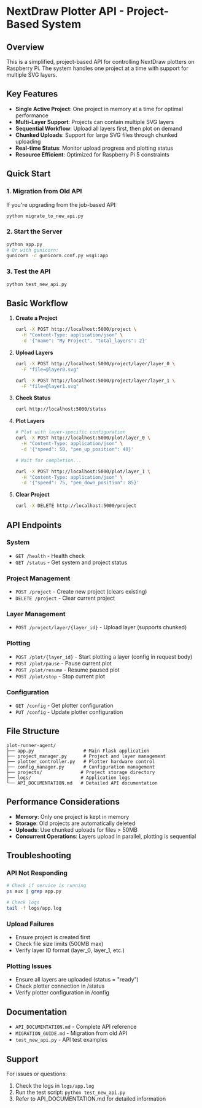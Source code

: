 # NextDraw Plotter API - Project-Based System

## Overview

This is a simplified, project-based API for controlling NextDraw plotters on Raspberry Pi. The system handles one project at a time with support for multiple SVG layers.

## Key Features

- **Single Active Project**: One project in memory at a time for optimal performance
- **Multi-Layer Support**: Projects can contain multiple SVG layers
- **Sequential Workflow**: Upload all layers first, then plot on demand
- **Chunked Uploads**: Support for large SVG files through chunked uploading
- **Real-time Status**: Monitor upload progress and plotting status
- **Resource Efficient**: Optimized for Raspberry Pi 5 constraints

## Quick Start

### 1. Migration from Old API

If you're upgrading from the job-based API:

```bash
python migrate_to_new_api.py
```

### 2. Start the Server

```bash
python app.py
# Or with gunicorn:
gunicorn -c gunicorn.conf.py wsgi:app
```

### 3. Test the API

```bash
python test_new_api.py
```

## Basic Workflow

1. **Create a Project**

    ```bash
    curl -X POST http://localhost:5000/project \
      -H "Content-Type: application/json" \
      -d '{"name": "My Project", "total_layers": 2}'
    ```

2. **Upload Layers**

    ```bash
    curl -X POST http://localhost:5000/project/layer/layer_0 \
      -F "file=@layer0.svg"

    curl -X POST http://localhost:5000/project/layer/layer_1 \
      -F "file=@layer1.svg"
    ```

3. **Check Status**

    ```bash
    curl http://localhost:5000/status
    ```

4. **Plot Layers**

    ```bash
    # Plot with layer-specific configuration
    curl -X POST http://localhost:5000/plot/layer_0 \
      -H "Content-Type: application/json" \
      -d '{"speed": 50, "pen_up_position": 40}'

    # Wait for completion...

    curl -X POST http://localhost:5000/plot/layer_1 \
      -H "Content-Type: application/json" \
      -d '{"speed": 75, "pen_down_position": 85}'
    ```

5. **Clear Project**
    ```bash
    curl -X DELETE http://localhost:5000/project
    ```

## API Endpoints

### System

- `GET /health` - Health check
- `GET /status` - Get system and project status

### Project Management

- `POST /project` - Create new project (clears existing)
- `DELETE /project` - Clear current project

### Layer Management

- `POST /project/layer/{layer_id}` - Upload layer (supports chunked)

### Plotting

- `POST /plot/{layer_id}` - Start plotting a layer (config in request body)
- `POST /plot/pause` - Pause current plot
- `POST /plot/resume` - Resume paused plot
- `POST /plot/stop` - Stop current plot

### Configuration

- `GET /config` - Get plotter configuration
- `PUT /config` - Update plotter configuration

## File Structure

```
plot-runner-agent/
├── app.py                  # Main Flask application
├── project_manager.py      # Project and layer management
├── plotter_controller.py   # Plotter hardware control
├── config_manager.py       # Configuration management
├── projects/              # Project storage directory
├── logs/                  # Application logs
└── API_DOCUMENTATION.md   # Detailed API documentation
```

## Performance Considerations

- **Memory**: Only one project is kept in memory
- **Storage**: Old projects are automatically deleted
- **Uploads**: Use chunked uploads for files > 50MB
- **Concurrent Operations**: Layers upload in parallel, plotting is sequential

## Troubleshooting

### API Not Responding

```bash
# Check if service is running
ps aux | grep app.py

# Check logs
tail -f logs/app.log
```

### Upload Failures

- Ensure project is created first
- Check file size limits (500MB max)
- Verify layer ID format (layer_0, layer_1, etc.)

### Plotting Issues

- Ensure all layers are uploaded (status = "ready")
- Check plotter connection in /status
- Verify plotter configuration in /config

## Documentation

- `API_DOCUMENTATION.md` - Complete API reference
- `MIGRATION_GUIDE.md` - Migration from old API
- `test_new_api.py` - API test examples

## Support

For issues or questions:

1. Check the logs in `logs/app.log`
2. Run the test script: `python test_new_api.py`
3. Refer to API_DOCUMENTATION.md for detailed information
